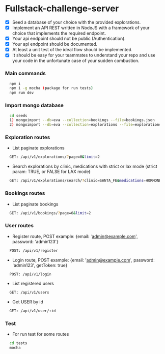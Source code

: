 # Fullstack-challenge-server
- [x] Seed a database of your choice with the provided explorations.
- [x] Implement an API REST written in NodeJS with a framework of your choice that implements the required endpoint.
- [X] Your api endpoint should not be public (Authentication).
- [x] Your api endpoint should be documented.
- [x] At least a unit test of the ideal flow should be implemented.
- [x] It should be easy for your teammates to understand your repo and use your code in the unfortunate case of your sudden combustion.

### Main commands
```bash
  npm i
  npm i -g mocha (package for run tests)
  npm run dev
```

### Import mongo database
```bash
  cd seeds
  1) mongoimport --db=eva --collection=bookings --file=bookings.json
  2) mongoimport --db=eva --collection=explorations --file=explorations.json
```
### Exploration routes

- List paginate explorations 
```bash
  GET: /api/v1/explorations/?page=0&limit=2
```

- Search explorations by clinic, medications with strict or lax mode (strict param: TRUE, or FALSE for LAX mode)

```bash
  GET: /api/v1/explorations/search/?clinic=SANTA_FE&medications=HORMONE_THERAPY&page=0&limit=10&strict=true
```

### Bookings routes

- List paginate bookings 
```bash
  GET: /api/v1/bookings/?page=0&limit=2
```

### User routes

- Register route, POST example: {email: 'admin@example.com', password: 'admin123'}
```bash
  POST: /api/v1/register
```
- Login route, POST example: {email: 'admin@example.com', password: 'admin123', getToken: true}
```bash
  POST: /api/v1/login
```
- List registered users
```bash
  GET: /api/v1/users
```
- Get USER by id
```bash
  GET: /api/v1/user/:id
```

### Test

- For run test for some routes
```bash
  cd tests
  mocha
```





